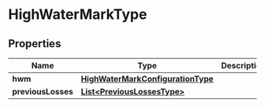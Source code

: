 

# HighWaterMarkType


## Properties

| Name | Type | Description | Notes |
|------------ | ------------- | ------------- | -------------|
|**hwm** | [**HighWaterMarkConfigurationType**](HighWaterMarkConfigurationType.md) |  |  [optional] |
|**previousLosses** | [**List&lt;PreviousLossesType&gt;**](PreviousLossesType.md) |  |  [optional] |



